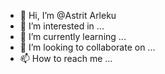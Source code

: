 - 👋 Hi, I’m @Astrit Arleku
- 👀 I’m interested in ...
- 🌱 I’m currently learning ...
- 💞️ I’m looking to collaborate on ...
- 📫 How to reach me ...

<!---
astritlhind/astritlhind is a ✨ special ✨ repository because its `README.md` (this file) appears on your GitHub profile.
You can click the Preview link to take a look at your changes.
--->
